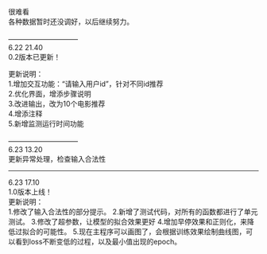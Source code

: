很难看<br>
各种数据暂时还没调好，以后继续努力。<br>
<br>
——————————<br>
6.22 21.40<br>
0.2版本已更新！<br>

更新说明：<br>
1.增加交互功能：“请输入用户id”，针对不同id推荐<br>
2.优化界面，增添步骤说明<br>
3.改进输出，改为10个电影推荐<br>
4.增添注释<br>
5.新增监测运行时间功能<br>
<br>
——————————<br>
6.23 13.20<br>
更新异常处理，检查输入合法性
<br>
____________
6.23 17.10 <br>
1.0版本上线！<br>
更新说明：<br>
1.修改了输入合法性的部分提示。
2.新增了测试代码，对所有的函数都进行了单元测试。
3.修改了超参数，让模型的拟合效果更好
4.增加早停效果和正则化，来降低过拟合的可能性。
5.现在主程序可以画图了，会根据训练效果绘制曲线图，可以看到loss不断变低的过程，以及最小值出现的epoch。
